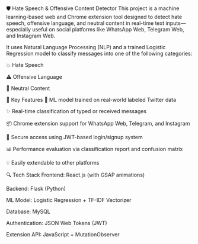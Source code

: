 🛡️ Hate Speech & Offensive Content Detector
This project is a machine learning-based web and Chrome extension tool designed to detect hate speech, offensive language, and neutral content in real-time text inputs—especially useful on social platforms like WhatsApp Web, Telegram Web, and Instagram Web.

It uses Natural Language Processing (NLP) and a trained Logistic Regression model to classify messages into one of the following categories:

💥 Hate Speech

⚠️ Offensive Language

💬 Neutral Content

🚀 Key Features
🧠 ML model trained on real-world labeled Twitter data

✨ Real-time classification of typed or received messages

📦 Chrome extension support for WhatsApp Web, Telegram, and Instagram

🔐 Secure access using JWT-based login/signup system

📊 Performance evaluation via classification report and confusion matrix

💡 Easily extendable to other platforms

🔍 Tech Stack
Frontend: React.js (with GSAP animations)

Backend: Flask (Python)

ML Model: Logistic Regression + TF-IDF Vectorizer

Database: MySQL

Authentication: JSON Web Tokens (JWT)

Extension API: JavaScript + MutationObserver
